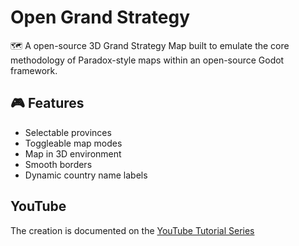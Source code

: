 # Open Grand Strategy
🗺️ A open-source 3D Grand Strategy Map built to emulate the core methodology of Paradox-style maps within an open-source Godot framework.

## 🎮 Features
- Selectable provinces
- Toggleable map modes
- Map in 3D environment
- Smooth borders
- Dynamic country name labels

## YouTube 
The creation is documented on the [YouTube Tutorial Series](https://www.youtube.com/playlist?list=PLz7HHPGLr7NLGJOin49X8VKNHoMHNfaKd)
